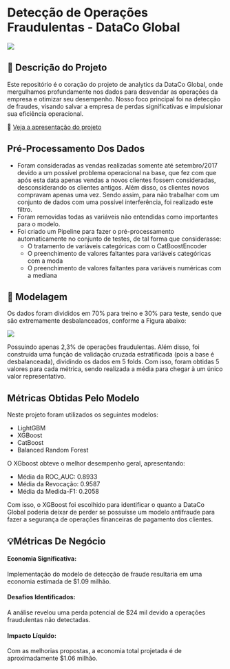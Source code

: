 # Detecção de Operações Fraudulentas - DataCo Global
<img src=https://i.ibb.co/FbkZDPw/fraude.png>

## 🚀 Descrição do Projeto
Este repositório é o coração do projeto de analytics da DataCo Global, onde mergulhamos profundamente nos dados para desvendar as operações da empresa e otimizar seu desempenho. Nosso foco principal foi na detecção de fraudes, visando salvar a empresa de perdas significativas e impulsionar sua eficiência operacional.

📄 [Veja a apresentação do projeto]()


## Pré-Processamento Dos Dados
- Foram consideradas as vendas realizadas somente até setembro/2017 devido a um possível problema operacional na base, que fez com que após esta data apenas vendas a novos clientes fossem consideradas, desconsiderando os clientes antigos. Além disso, os clientes novos compravam apenas uma vez. Sendo assim, para não trabalhar com um conjunto de dados com uma possível interferência, foi realizado este filtro.
- Foram removidas todas as variáveis não entendidas como importantes para o modelo.
- Foi criado um Pipeline para fazer o pré-processamento automaticamente no conjunto de testes, de tal forma que considerasse:
  - O tratamento de variáveis categóricas com o CatBoostEncoder
  - O preenchimento de valores faltantes para variáveis categóricas com a moda
  - O preenchimento de valores faltantes para variáveis numéricas com a mediana
 
## 🤖 Modelagem

Os dados foram divididos em 70% para treino e 30% para teste, sendo que são extremamente desbalanceados, conforme a Figura abaixo:

<img src="https://i.ibb.co/7zjpbkF/fraude.png">

Possuindo apenas 2,3% de operações fraudulentas. Além disso, foi construída uma função de validação cruzada estratificada (pois a base é desbalanceada), dividindo os dados em 5 folds. Com isso, foram obtidas 5 valores para cada métrica, sendo realizada a média para chegar à um único valor representativo.

## Métricas Obtidas Pelo Modelo
Neste projeto foram utilizados os seguintes modelos:

- LightGBM
- XGBoost
- CatBoost
- Balanced Random Forest

O XGboost obteve o melhor desempenho geral, apresentando:

- Média da ROC_AUC: 0.8933
- Média da Revocação: 0.9587
- Média da Medida-F1: 0.2058

Com isso, o XGBoost foi escolhido para identificar o quanto a DataCo Global poderia deixar de perder se possuísse um modelo antifraude para fazer a segurança de operações financeiras de pagamento dos clientes.

## 💡Métricas De Negócio
<h4> Economia Significativa:</h4> Implementação do modelo de detecção de fraude resultaria em uma economia estimada de $1.09 milhão.
<h4> Desafios Identificados:</h4> A análise revelou uma perda potencial de $24 mil devido a operações fraudulentas não detectadas.
<h4> Impacto Líquido:</h4> Com as melhorias propostas, a economia total projetada é de aproximadamente $1.06 milhão.


